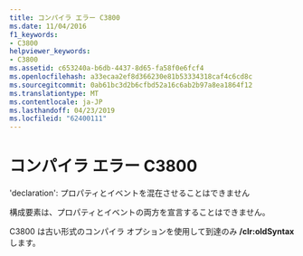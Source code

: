 ```yaml
---
title: コンパイラ エラー C3800
ms.date: 11/04/2016
f1_keywords:
- C3800
helpviewer_keywords:
- C3800
ms.assetid: c653240a-b6db-4437-8d65-fa58f0e6fcf4
ms.openlocfilehash: a33ecaa2ef8d366230e81b53334318caf4c6cd8c
ms.sourcegitcommit: 0ab61bc3d2b6cfbd52a16c6ab2b97a8ea1864f12
ms.translationtype: MT
ms.contentlocale: ja-JP
ms.lasthandoff: 04/23/2019
ms.locfileid: "62400111"
---
```

# <a name="compiler-error-c3800"></a>コンパイラ エラー C3800

'declaration': プロパティとイベントを混在させることはできません

構成要素は、プロパティとイベントの両方を宣言することはできません。

C3800 は古い形式のコンパイラ オプションを使用して到達のみ **/clr:oldSyntax**します。
